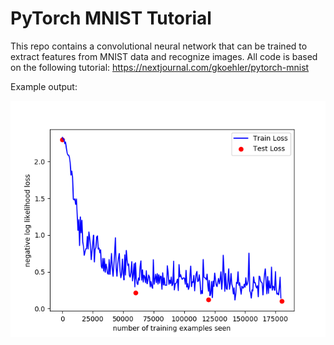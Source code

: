 PyTorch MNIST Tutorial
======================

This repo contains a convolutional neural network that can be trained to 
extract features from MNIST data and recognize images. All code is based
on the following tutorial:
https://nextjournal.com/gkoehler/pytorch-mnist

Example output:  
  
![example output](./static/performance_graph.png "Example Results")
